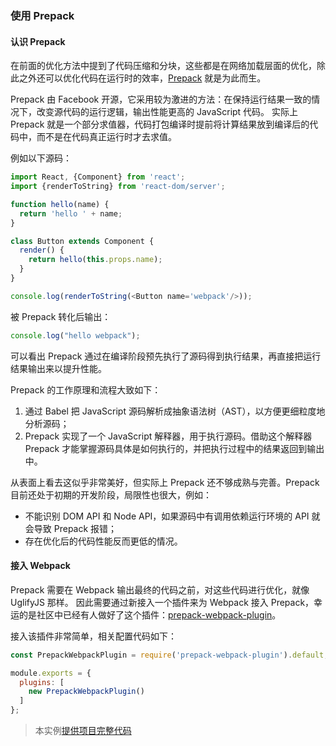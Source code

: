 ### 使用 Prepack

#### 认识 Prepack
在前面的优化方法中提到了代码压缩和分块，这些都是在网络加载层面的优化，除此之外还可以优化代码在运行时的效率，[Prepack](https://prepack.io) 就是为此而生。

Prepack 由 Facebook 开源，它采用较为激进的方法：在保持运行结果一致的情况下，改变源代码的运行逻辑，输出性能更高的 JavaScript 代码。
实际上 Prepack 就是一个部分求值器，代码打包编译时提前将计算结果放到编译后的代码中，而不是在代码真正运行时才去求值。

例如以下源码：
```js
import React, {Component} from 'react';
import {renderToString} from 'react-dom/server';

function hello(name) {
  return 'hello ' + name;
}

class Button extends Component {
  render() {
    return hello(this.props.name);
  }
}

console.log(renderToString(<Button name='webpack'/>));
```
被 Prepack 转化后输出：
```js
console.log("hello webpack");
```
可以看出 Prepack 通过在编译阶段预先执行了源码得到执行结果，再直接把运行结果输出来以提升性能。

Prepack 的工作原理和流程大致如下：

1. 通过 Babel 把 JavaScript 源码解析成抽象语法树（AST），以方便更细粒度地分析源码；
2. Prepack 实现了一个 JavaScript 解释器，用于执行源码。借助这个解释器 Prepack 才能掌握源码具体是如何执行的，并把执行过程中的结果返回到输出中。

从表面上看去这似乎非常美好，但实际上 Prepack 还不够成熟与完善。Prepack 目前还处于初期的开发阶段，局限性也很大，例如：

- 不能识别 DOM API 和 Node API，如果源码中有调用依赖运行环境的 API 就会导致 Prepack 报错；
- 存在优化后的代码性能反而更低的情况。


#### 接入 Webpack
Prepack 需要在 Webpack 输出最终的代码之前，对这些代码进行优化，就像 UglifyJS 那样。
因此需要通过新接入一个插件来为 Webpack 接入 Prepack，幸运的是社区中已经有人做好了这个插件：[prepack-webpack-plugin](https://github.com/gajus/prepack-webpack-plugin)。

接入该插件非常简单，相关配置代码如下：
```js
const PrepackWebpackPlugin = require('prepack-webpack-plugin').default;

module.exports = {
  plugins: [
    new PrepackWebpackPlugin()
  ]
};
```

> 本实例[提供项目完整代码](http://webpack.wuhaolin.cn/4-13使用Prepack.zip)
